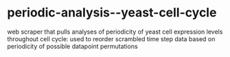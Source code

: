# periodic-analysis--yeast-cell-cycle
web scraper that pulls analyses of periodicity of yeast cell expression levels throughout cell cycle: used to reorder scrambled time step data based on periodicity of possible datapoint permutations
